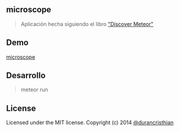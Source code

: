 microscope
----------

> Aplicación hecha siguiendo el libro ["Discover Meteor"](http://es.discovermeteor.com/)

Demo
----------
[microscope](http://cduran-microscope.meteor.com/)

Desarrollo
----------
> meteor run

License
----------
Licensed under the MIT license.
Copyright (c) 2014 [@durancristhian](https://twitter.com/DuranCristhian)